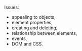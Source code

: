 Issues:
- appealing to objects,
- element properties,
- creating and deleting,
- relationship between elements,
- events,
- DOM and CSS.
